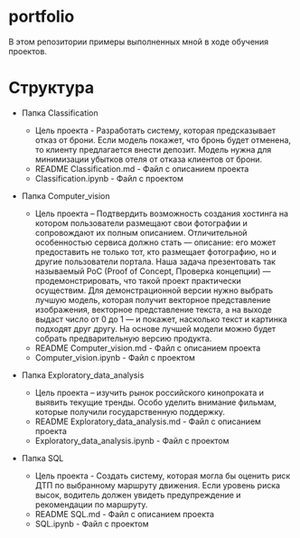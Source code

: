 # portfolio

В этом репозитории примеры выполненных мной в ходе обучения проектов. 

# Структура

- Папка Classification
  - Цель проекта - Разработать систему, которая предсказывает отказ от брони. Если модель покажет, что бронь будет отменена, то клиенту предлагается внести депозит. Модель нужна для минимизации убытков отеля от отказа клиентов от брони.
  - README Classification.md - Файл с описанием проекта
  - Classification.ipynb - Файл с проектом

- Папка Computer_vision
  - Цель проекта – Подтвердить возможность создания хостинга на котором пользователи размещают свои фотографии и сопровождают их полным описанием. Отличительной особенностью сервиса должно стать — описание: его может предоставить не только тот, кто размещает фотографию, но и другие пользователи портала. Наша задача презентовать так называемый PoC (Proof of Concept, Проверка концепции) — продемонстрировать, что такой проект практически осуществим. Для демонстрационной версии нужно выбрать лучшую модель, которая получит векторное представление изображения, векторное представление текста, а на выходе выдаст число от 0 до 1 — и покажет, насколько текст и картинка подходят друг другу. На основе лучшей модели можно будет собрать предварительную версию продукта.
  - README Computer_vision.md - Файл с описанием проекта
  - Computer_vision.ipynb - Файл с проектом
 
- Папка Exploratory_data_analysis
  - Цель проекта – изучить рынок российского кинопроката и выявить текущие тренды. Особо уделить внимание фильмам, которые получили государственную поддержку.
  - README Exploratory_data_analysis.md - Файл с описанием проекта
  - Exploratory_data_analysis.ipynb - Файл с проектом
 
- Папка SQL
  - Цель проекта - Создать систему, которая могла бы оценить риск ДТП по выбранному маршруту движения. Если уровень риска высок, водитель должен увидеть предупреждение и рекомендации по маршруту. 
  - README SQL.md - Файл с описанием проекта
  - SQL.ipynb - Файл с проектом
